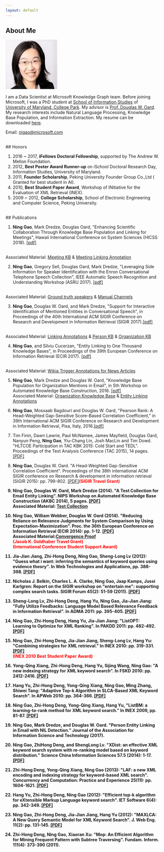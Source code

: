 ```yaml
---
layout: default
---
```


## About Me

<img class="profile-picture" src="ninggao.jpg">

I am a Data Scientist at Microsoft Knowledge Graph team. Before joining Microsoft, I was a PhD student at <a href="http://ischool.umd.edu/">School of Information Studies</a> of <a href="http://www.umd.edu/">University of Maryland, College Park</a>. My advisor is <a href="http://terpconnect.umd.edu/~oard/">Prof. Douglas W. Oard</a>. My research interests include Natural Language Processing, Knowledge Base Population, and Information Extraction. My resume can be downloaded <a href="resume.pdf">here</a>.

Email: nigao@microsoft.com 

<br/>
## Honors

1. 2016 ~ 2017, <b>iFellows Doctoral Fellowship</b>, supported by The Andrew W. Mellon Foundation.
2. 2012, <b>Best Poster Award Runner-up</b> on iSchool Doctoral Research Day, Information Studies, University of Maryland.
3. 2011, <b>Founder Scholarship</b>, Peking University Founder Group Co.,Ltd ( Granted for best student in AI).
4. 2010, <b>Best Student Paper Award</b>, Workshop of INitiative for the Evaluation of XML Retrieval (INEX).
5. 2009 ~ 2012, <b>College Scholarship</b>, School of Electronic Engineering and Computer Science, Peking University.

<br/>
## Publications

1. <b>Ning Gao</b>, Mark Dredze, Douglas Oard, "Enhancing Scientific Collaboration Through Knowledge Base Population and Linking for Meetings", Hawaii International Conference on System Sciences (HICSS 2018). <a href="pub/18/HICSS.pdf">[pdf]</a>
<br/>
Associated Material: <a href="pub/18/meetingKB.xlsx">Meeting KB</a> & <a href="pub/18/meetingAnnotation">Meeting Linking Annotation</a>


2. <b>Ning Gao</b>, Gregory Sell, Douglas Oard, Mark Dredze, "Leveraging Side Information for Speaker Identification with the Enron Conversational Telephone Speech Collection", IEEE Automatic Speech Recognition and Understanding Workshop (ASRU 2017). <a href="pub/17/ASRU.pdf">[pdf]</a>
<br/>
Associated Material: <a href="pub/17/ASRUGT.txt">Ground truth speakers</a> & <a href="pub/17/ASRUChannels">Manual Channels</a>


3. <b>Ning Gao</b>, Douglas W. Oard, and Mark Dredze, "Support for Interactive Identification of Mentioned Entities in Conversational Speech", in Proceedings of the 40th International ACM SIGIR Conference on Research and Development in Information Retrieval (SIGIR 2017).<a href="pub/17/SIGIR.pdf">[pdf]</a>
<br/>
Associated Material: <a href="pub/17/SIGIRAnnotation">Linking Annotations</a> & <a href="pub/17/perKB.xml">Person KB</a> & <a href="pub/17/orgKB.flat.xml">Organization KB</a>

4. <b>Ning Gao</b>, and Silviu Cucerzan, "Entity Linking to One Thousand Knowledge Bases", in Proceedings of the 39th European Conference on Information Retrieval (ECIR 2017). <a href="pub/17/ecir.pdf">[pdf]</a>
<br/>
Associated Material: <a href="pub/17/final annotation.txt">Wikia Trigger Annotations for News Articles</a>

5. <b>Ning Gao</b>, Mark Dredze and Douglas W. Oard, "Knowledge Base Population for Organization Mentions in Email", in 5th Workshop on Automated Knowledge Base Construction, 2016. <a href="pub/16/akbc2016.pdf">[pdf]</a><br/> Associated Material: <a href="pub/16/orgKB.flat.xml">Organization Knowledge Base</a> & <a href="pub/16/ORGannotations.xlsx">Entity Linking Annotations</a>  

6. <b>Ning Gao</b>, Mossaab Bagdouri and Douglas W. Oard, "Pearson Rank: A Head-Weighted Gap-Sensitive Score-Based Correlation Coefficient," in 39th International ACM SIGIR Conference on Research and Development in Information Retrieval, Pisa, Italy, 2016.<a href="pub/16/sigir2016.pdf">[pdf]</a> 

7. Tim Finin, Dawn Lawrie, Paul McNamee, James Mayfield, Douglas Oard, Nanyun Peng, <b>Ning Gao</b>, Yiu-Chang Lin, Josh MacLin and Tim Dowd. "HLTCOE Participation in TAC KBK 2015: Cold Start and TEDL". Proceedings of the Text Analysis Conference (TAC 2015), 14 pages. <a href="pub/15/tac2015.pdf">[PDF]</a>


8. <b>Ning Gao</b>, Douglas W. Oard. "A Head-Weighted Gap-Sensitive Correlation Coefficient". Proceedings of the 38th international ACM SIGIR conference on Research & development in information
retrieval (SIGIR 2015): pp. 799-802. <a href="pub/15/sigir2015.pdf">[PDF]</a><b><font color="red">(SIGIR Travel Grant)</font>


9. <b>Ning Gao</b>, Douglas W. Oard, Mark Dredze (2014). "A Test Collection for Email Entity Linking". NIPS Workshop on Automated Knowledge Base Construction (AKBC 2014), 5 pages. <a href="pub/14/testcollection.pdf">[PDF]</a><br/>
Associated Material:  <a href="pub/14/qrels">Test Collection</a>

10. <b>Ning Gao</b>, William Webber, Douglas W. Oard (2014). "Reducing Reliance on Relevance Judgments for System Comparison by Using Expectation-Maximization". 
Proc. the 36th European Conference on Information Retrieval (ECIR 2014): pp. 1-12. <a href="pub/14/ecir-11.pdf">[PDF]</a><br/>
Associated Material:<a href="pub/14/ConvergenceProof.ECIR2014" >Convergence Proof</a><br/>
<b><font color="red">(Jacob K. Goldhaber Travel Grant)</font></b><br/>
<b><font color="red">(International Conference Student Support Award)</font>


11. Jia-Jian Jiang, Zhi-Hong Deng, <b>Ning Gao</b>, Sheng-Long Lv (2012):  "Guess what i want: inferring the semantics of keyword queries using evidence theory". In Web Technologies and Applications, pp. 388-398. <a href="pub/12/guess.pdf">[PDF]</a>


12. Nicholas J. Belkin, Charles L. A. Clarke, <b>Ning Gao</b>, Jaap Kamps, Jussi Karlgren: Report on the SIGIR workshop on "entertain me": supporting complex search tasks. SIGIR Forum 45(2): 51-59 (2011). <a href="pub/11/entertainme.pdf">[PDF]</a>


13. Sheng-Long Lv, Zhi-Hong Deng, Hang Yu, <b>Ning Gao</b>, Jia-Jian Jiang: "Fully Utilize Feedbacks: Language Model Based Relevance Feedback in Information Retrieval". In ADMA 2011: pp. 395-405. <a href="pub/11/fully.pdf">[PDF]</a>


14. <b>Ning Gao</b>, Zhi-Hong Deng, Hang Yu, Jia-Jian Jiang: "ListOPT: Learning to Optimize for XML Ranking". In PAKDD 2011: pp. 482-492. <a href="pub/11/listopt.pdf">[PDF]</a>


15. <b>Ning Gao</b>, Zhi-Hong Deng, Jia-Jian Jiang, Sheng-Long Lv, Hang Yu: "Combining strategies for XML retrieval." In INEX 2010: pp. 319-331. <a href="pub/10/inex.pdf">[PDF]</a> <br/>
<b><font color="red">(INEX 2010 Best Student Paper Award)</font></b>

16. Yong-Qing Xiang, Zhi-Hong Deng, Hang Yu, Sijing Wang, <b>Ning Gao</b>: "A new indexing strategy for XML keyword search". In FSKD 2010: pp. 2412-2416. <a href="pub/10/index.pdf">[PDF]</a>

17. Hang Yu, Zhi-Hong Deng, Yong-Qing Xiang, <b>Ning Gao</b>, Ming Zhang, Shiwei Tang: "Adaptive Top-k Algorithm in SLCA-Based XML Keyword Search". In APWeb 2010: pp. 364-366. <a href="pub/10/adaptive.pdf">[PDF]</a>


18. <b>Ning Gao</b>, Zhi-Hong Deng, Yong-Qing Xiang, Hang Yu, "ListBM: a learning-to-rank method for XML keyword search." In INEX 2009, pp. 81-87. <a href="pub/09/listbm.pdf">[PDF]</a>


19. <b>Ning Gao</b>, Mark Dredze, and Douglas W. Oard. "Person Entity Linking in Email with NIL Detection." Journal of the Association for Information Science and Technology (2017).


20. <b>Ning Gao</b>, ZhiHong Deng, and ShengLong Lv. "XDist: an effective XML keyword search system with re-ranking model based on keyword distribution." Science China Information Sciences 57.5 (2014): 1-17. <a href="pub/14/XDist.pdf">[PDF]</a>

21. Zhi-Hong Deng, Yong-Qing Xiang, <b>Ning Gao</b> (2013): "LAF: a new XML encoding and indexing strategy for keyword-based XML search". Concurrency and Computation: Practice and Experience 25(11): pp. 1604-1621. <a href="pub/13/LAF.pdf">[PDF]</a> 

22. Hang Yu, Zhi-Hong Deng, <b>Ning Gao</b> (2012): "Efficient top-k algorithm for eXtensible Markup Language keyword search". IET Software 6(4): pp. 342-349. <a href="pub/12/topk.pdf">[PDF]</a>

23. <b>Ning Gao</b>, Zhi-Hong Deng, Jia-Jian Jiang, Hang Yu (2012): "MAXLCA: A New Query Semantic Model for XML Keyword Search". J. Web Eng. 11(2): pp. 131-145. <a href="pub/12/maxlca.pdf">[PDF]</a>

24. Zhi-Hong Deng, <b>Ning Gao</b>, Xiaoran Xu: "Mop: An Efficient Algorithm for Mining Frequent Pattern with Subtree Traversing". Fundam. Inform. 111(4): 373-390 (2011).

